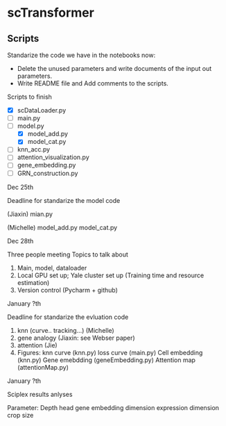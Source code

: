 # scTransformer
## Scripts
Standarize the code we have in the notebooks now:
* Delete the unused parameters and write documents of the input out parameters.
* Write README file and Add comments to the scripts.

Scripts to finish
* [X] scDataLoader.py
* [ ] main.py
* [ ] model.py 
  - [X] model_add.py
  - [X] model_cat.py
* [ ] knn_acc.py
* [ ] attention_visualization.py
* [ ] gene_embedding.py
* [ ] GRN_construction.py

Dec 25th 

Deadline for standarize the model code

(Jiaxin) mian.py

(Michelle) model_add.py model_cat.py

Dec 28th

Three people meeting 
Topics to talk about
1. Main, model, dataloader
2. Local GPU set up; Yale cluster set up (Training time and resource estimation)
3. Version control (Pycharm + github)

January ?th

Deadline for standarize the evluation code
1. knn (curve.. tracking...) (Michelle)
2. gene analogy (Jiaxin: see Webser paper)
3. attention (Jie)
4. Figures:
   knn curve (knn.py)
   loss curve (main.py)
   Cell embedding (knn.py)
   Gene emebdding (geneEmbedding.py)
   Attention map (attentionMap.py)

January ?th

Sciplex results anlyses





Parameter:
Depth
head
gene embedding dimension
expression dimension
crop size

